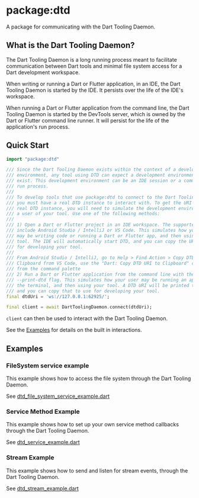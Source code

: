 # package:dtd

A package for communicating with the Dart Tooling Daemon.

## What is the Dart Tooling Daemon?

The Dart Tooling Daemon is a long running process meant to facilitate
communication between Dart tools and minimal file system access for a Dart
development workspace.

When writing or running a Dart or Flutter application, in an IDE, the Dart
Tooling Daemon is started by the IDE. It persists over the life of the IDE's
workspace.

When running a Dart or Flutter application from the command line, the Dart
Tooling Daemon  is started by the DevTools server, which is owned by the Dart or
Flutter command line runner. It will persist for the life of the application's
run process.

## Quick Start

```dart
import "package:dtd"

/// Since the Dart Tooling Daemon exists within the context of a development
/// environment, any tool using DTD can expect a development environment to
/// exist. This development environment can be an IDE session or a command line
/// run process.
///
/// To develop tools that use package:dtd to connect to the Dart Tooling Daemon,
/// you must have a real DTD instance to interact with. To get the URI of a
/// real DTD instance, you will need to simulate the development environment of
/// a user of your tool. Use one of the following methods:
///
/// 1) Open a Dart or Flutter project in an IDE workspace. The supported IDEs
/// include Android Studio / IntelliJ or VS Code. This simulates how your user
/// may be writing code or running a Dart or Flutter app, and then using your
/// tool. The IDE will automatically start DTD, and you can copy the URI to use
/// for developing your tool.
///
/// From Android Studio / IntelliJ, go to Help > Find Action > Copy DTD URI to
/// Clipboard from VS Code, use the "Dart: Copy DTD URI to Clipboard" command
/// from the command palette
/// 2) Run a Dart or Flutter application from the command line with the
/// --print-dtd flag. This simulates how your user may be running an app from
/// the terminal, and then using your tool. A DTD URI will be printed to CLI,
/// and you can copy that to use for developing your tool.
final dtdUri = 'ws://127.0.0.1:62925/';

final client = await DartToolingDaemon.connect(dtdUri);
```

`client` can then be used to interact with the Dart Tooling Daemon.

See the [Examples](#examples) for details on the built in interactions.

## Examples

### FileSystem service example

This example shows how to access the file system through the Dart Tooling
Daemon.

See [dtd_file_system_service_example.dart](./example/dtd_file_system_service_example.dart)

### Service Method Example

This example shows how to set up your own service method callbacks through the
Dart Tooling Daemon.

See [dtd_service_example.dart](./example/dtd_service_example.dart)

### Stream Example

This example shows how to send and listen for stream events, through the Dart
Tooling Daemon.

See [dtd_stream_example.dart](./example/dtd_stream_example.dart)
